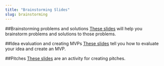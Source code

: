```yaml
---
title: "Brainstorming Slides"
slug: brainstorming
---
```


##Brainstorming problems and solutions
[These slides](https://github.com/MakeSchool-Tutorials/SA-2016-Apps-Lectures/raw/master/P3-Brainstorming/AppsBrainstormingDay1.pdf) will help you brainstorm problems and solutions to those problems.

##Idea evaluation and creating MVPs
[These slides](https://github.com/MakeSchool-Tutorials/SA-2016-Apps-Lectures/raw/master/P3-Brainstorming/AppsBrainstormingDay2.pdf) tell you how to evaluate your idea and create an MVP.

##Pitches
[These slides](https://github.com/MakeSchool-Tutorials/SA-2016-Apps-Lectures/raw/master/P3-Brainstorming/AppsBrainstormingDay3.pdf) are an activity for creating pitches.
